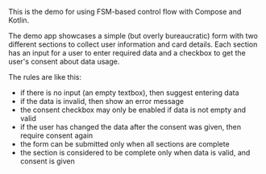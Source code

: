This is the demo for using FSM-based control flow with Compose and Kotlin.

The demo app showcases a simple (but overly bureaucratic) form with two different sections to collect user information and card details.
Each section has an input for a user to enter required data and a checkbox to get the user's consent about data usage.

The rules are like this:
- if there is no input (an empty textbox), then suggest entering data
- if the data is invalid, then show an error message
- the consent checkbox may only be enabled if data is not empty and valid
- if the user has changed the data after the consent was given, then require consent again
- the form can be submitted only when all sections are complete
- the section is considered to be complete only when data is valid, and consent is given
